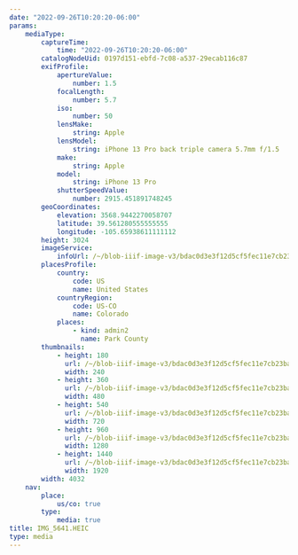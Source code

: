 ```yaml
---
date: "2022-09-26T10:20:20-06:00"
params:
    mediaType:
        captureTime:
            time: "2022-09-26T10:20:20-06:00"
        catalogNodeUid: 0197d151-ebfd-7c08-a537-29ecab116c87
        exifProfile:
            apertureValue:
                number: 1.5
            focalLength:
                number: 5.7
            iso:
                number: 50
            lensMake:
                string: Apple
            lensModel:
                string: iPhone 13 Pro back triple camera 5.7mm f/1.5
            make:
                string: Apple
            model:
                string: iPhone 13 Pro
            shutterSpeedValue:
                number: 2915.451891748245
        geoCoordinates:
            elevation: 3568.9442270058707
            latitude: 39.561280555555555
            longitude: -105.65938611111112
        height: 3024
        imageService:
            infoUrl: /~/blob-iiif-image-v3/bdac0d3e3f12d5cf5fec11e7cb23ba2c1ae5fd5799133f49c584bbc220880ad4/info.json
        placesProfile:
            country:
                code: US
                name: United States
            countryRegion:
                code: US-CO
                name: Colorado
            places:
                - kind: admin2
                  name: Park County
        thumbnails:
            - height: 180
              url: /~/blob-iiif-image-v3/bdac0d3e3f12d5cf5fec11e7cb23ba2c1ae5fd5799133f49c584bbc220880ad4/full/240%2C180/0/default.jpg
              width: 240
            - height: 360
              url: /~/blob-iiif-image-v3/bdac0d3e3f12d5cf5fec11e7cb23ba2c1ae5fd5799133f49c584bbc220880ad4/full/480%2C360/0/default.jpg
              width: 480
            - height: 540
              url: /~/blob-iiif-image-v3/bdac0d3e3f12d5cf5fec11e7cb23ba2c1ae5fd5799133f49c584bbc220880ad4/full/720%2C540/0/default.jpg
              width: 720
            - height: 960
              url: /~/blob-iiif-image-v3/bdac0d3e3f12d5cf5fec11e7cb23ba2c1ae5fd5799133f49c584bbc220880ad4/full/1280%2C960/0/default.jpg
              width: 1280
            - height: 1440
              url: /~/blob-iiif-image-v3/bdac0d3e3f12d5cf5fec11e7cb23ba2c1ae5fd5799133f49c584bbc220880ad4/full/1920%2C1440/0/default.jpg
              width: 1920
        width: 4032
    nav:
        place:
            us/co: true
        type:
            media: true
title: IMG_5641.HEIC
type: media
---
```

